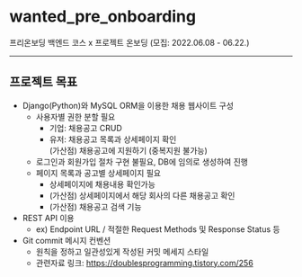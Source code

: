 # wanted_pre_onboarding
프리온보딩 백엔드 코스 x 프로젝트 온보딩 (모집: 2022.06.08 - 06.22.)

---

## 프로젝트 목표
- Django(Python)와 MySQL ORM을 이용한 채용 웹사이트 구성
  - 사용자별 권한 분할 필요
    - 기업: 채용공고 CRUD  
    - 유저: 채용공고 목록과 상세페이지 확인  
            (가산점) 채용공고에 지원하기 (중복지원 불가능)
  - 로그인과 회원가입 절차 구현 불필요, DB에 임의로 생성하여 진행
  - 페이지 목록과 공고별 상세페이지 필요
    - 상세페이지에 채용내용 확인가능
    - (가산점) 상세페이지에서 해당 회사의 다른 채용공고 확인
    - (가산점) 채용공고 검색 기능
- REST API 이용
  - ex) Endpoint URL / 적절한 Request Methods 및 Response Status 등
- Git commit 메시지 컨벤션
  - 원칙을 정하고 일관성있게 작성된 커밋 메세지 스타일
  - 관련자료 링크: https://doublesprogramming.tistory.com/256
